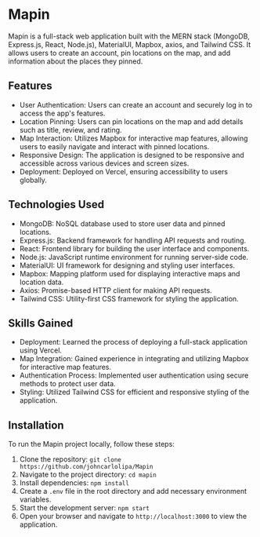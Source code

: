 # Mapin

Mapin is a full-stack web application built with the MERN stack (MongoDB, Express.js, React, Node.js), MaterialUI, Mapbox, axios, and Tailwind CSS. It allows users to create an account, pin locations on the map, and add information about the places they pinned.

## Features

- User Authentication: Users can create an account and securely log in to access the app's features.
- Location Pinning: Users can pin locations on the map and add details such as title, review, and rating.
- Map Interaction: Utilizes Mapbox for interactive map features, allowing users to easily navigate and interact with pinned locations.
- Responsive Design: The application is designed to be responsive and accessible across various devices and screen sizes.
- Deployment: Deployed on Vercel, ensuring accessibility to users globally.

## Technologies Used

- MongoDB: NoSQL database used to store user data and pinned locations.
- Express.js: Backend framework for handling API requests and routing.
- React: Frontend library for building the user interface and components.
- Node.js: JavaScript runtime environment for running server-side code.
- MaterialUI: UI framework for designing and styling user interfaces.
- Mapbox: Mapping platform used for displaying interactive maps and location data.
- Axios: Promise-based HTTP client for making API requests.
- Tailwind CSS: Utility-first CSS framework for styling the application.

## Skills Gained

- Deployment: Learned the process of deploying a full-stack application using Vercel.
- Map Integration: Gained experience in integrating and utilizing Mapbox for interactive map features.
- Authentication Process: Implemented user authentication using secure methods to protect user data.
- Styling: Utilized Tailwind CSS for efficient and responsive styling of the application.

## Installation

To run the Mapin project locally, follow these steps:

1. Clone the repository: `git clone https://github.com/johncarlolipa/Mapin`
2. Navigate to the project directory: `cd mapin`
3. Install dependencies: `npm install`
4. Create a `.env` file in the root directory and add necessary environment variables.
5. Start the development server: `npm start`
6. Open your browser and navigate to `http://localhost:3000` to view the application.

